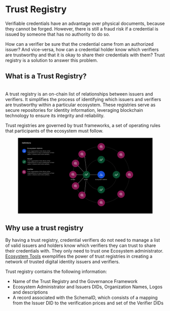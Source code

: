 # Trust Registry

Verifiable credentials have an advantage over physical documents, because they cannot be forged. However, there is still a fraud risk if a credential is issued by someone that has no authority to do so.

How can a verifier be sure that the credential came from an authorized issuer? And vice-versa, how can a credential holder know which verifiers are trustworthy and that it is okay to share their credentials with them? Trust registry is a solution to answer this problem.

## What is a Trust Registry?

\
A trust registry is an on-chain list of relationships between issuers and verifiers. It simplifies the process of identifying which issuers and verifiers are trustworthy within a particular ecosystem.  These registries serve as secure repositories for identity information, leveraging blockchain technology to ensure its integrity and reliability.

Trust registries are governed by trust frameworks, a set of operating rules that participants of the ecosystem must follow.

<figure><img src="../../../.gitbook/assets/Sales Demo v2 (2).png" alt=""><figcaption></figcaption></figure>

## Why use a trust registry

By having a trust registry, credential verifiers do not need to manage a list of valid issuers and holders know which verifiers they can trust to share their credentials with. They only need to trust one Ecosystem administrator. [Ecosystem Tools](../../../dock-certs/ecosystem-tools/) exemplifies the power of trust registries in creating a network of trusted digital identity issuers and verifiers.&#x20;

Trust registry contains the following information:

* Name of the Trust Registry and the Governance Framework
* Ecosystem Administrator and Issuers DIDs, Organization Names, Logos and descriptions
* A record associated with the SchemaID, which consists of a mapping from the Issuer DID to the verification prices and set of the Verifier DIDs







